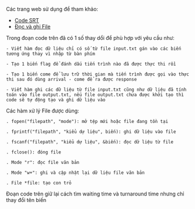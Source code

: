 Các trang web sử dụng để tham khảo:
- [Code SRT](https://www.edureka.co/blog/sjf-scheduling-in-c/)
- [Đọc và ghi File](https://www.cs.utah.edu/~germain/PPS/Topics/C_Language/file_IO.html)

Trong đoạn code trên đã có 1 số thay dổi để phù hợp với yêu cầu như:

	- Viết hàm đọc dữ liệu chỉ có số từ file input.txt gán vào các biến tương ứng thay vì nhập từ bàn phím
	
	- Tạo 1 biến flag để đánh dấu tiến trình nào đã được thực thi rồi
	
	- Tạo 1 biến come để lưu trữ thời gian mà tiến trình được gọi vào thực thi sau đó dùng arrival - come để ra được response
	
	- Viết hàm ghi các dữ liệu từ file input.txt cũng như dữ liệu đã tính toán vào file output.txt, nếu file output.txt chưa được khởi tạo thì code sẽ tự động tạo và ghi dữ liệu vào

Các hàm xử lý File được dùng:

	. fopen("filepath", "mode"): mở tệp mới hoặc file đang tồn tại
	
	. fprintf("filepath", "kiểu dự liệu", biến): ghi dữ liệu vào file
	
	. fscanf("filepath", "kiểu dự liệu", &biến): đọc dữ liệu từ file
	
	. fclose(): đóng file
	
	. Mode "r": đọc file văn bản
	
	. Mode "w+": ghi và cập nhật lại dữ liệu file văn bản
	
	. File *file: tạo con trỏ

Đoạn code trên giữ lại cách tìm waiting time và turnaround time nhưng chỉ thay đổi tên biến 
